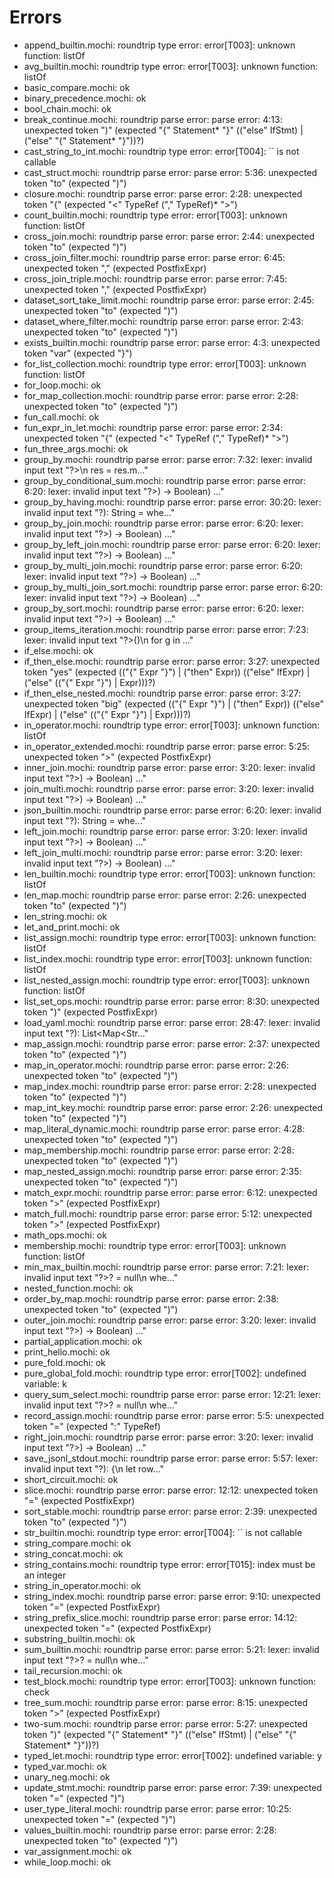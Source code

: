 # Errors

- append_builtin.mochi: roundtrip type error: error[T003]: unknown function: listOf
- avg_builtin.mochi: roundtrip type error: error[T003]: unknown function: listOf
- basic_compare.mochi: ok
- binary_precedence.mochi: ok
- bool_chain.mochi: ok
- break_continue.mochi: roundtrip parse error: parse error: 4:13: unexpected token ")" (expected "{" Statement* "}" (("else" IfStmt) | ("else" "{" Statement* "}"))?)
- cast_string_to_int.mochi: roundtrip type error: error[T004]: `` is not callable
- cast_struct.mochi: roundtrip parse error: parse error: 5:36: unexpected token "to" (expected ")")
- closure.mochi: roundtrip parse error: parse error: 2:28: unexpected token "{" (expected "<" TypeRef ("," TypeRef)* ">")
- count_builtin.mochi: roundtrip type error: error[T003]: unknown function: listOf
- cross_join.mochi: roundtrip parse error: parse error: 2:44: unexpected token "to" (expected ")")
- cross_join_filter.mochi: roundtrip parse error: parse error: 6:45: unexpected token "," (expected PostfixExpr)
- cross_join_triple.mochi: roundtrip parse error: parse error: 7:45: unexpected token "," (expected PostfixExpr)
- dataset_sort_take_limit.mochi: roundtrip parse error: parse error: 2:45: unexpected token "to" (expected ")")
- dataset_where_filter.mochi: roundtrip parse error: parse error: 2:43: unexpected token "to" (expected ")")
- exists_builtin.mochi: roundtrip parse error: parse error: 4:3: unexpected token "var" (expected "}")
- for_list_collection.mochi: roundtrip type error: error[T003]: unknown function: listOf
- for_loop.mochi: ok
- for_map_collection.mochi: roundtrip parse error: parse error: 2:28: unexpected token "to" (expected ")")
- fun_call.mochi: ok
- fun_expr_in_let.mochi: roundtrip parse error: parse error: 2:34: unexpected token "{" (expected "<" TypeRef ("," TypeRef)* ">")
- fun_three_args.mochi: ok
- group_by.mochi: roundtrip parse error: parse error: 7:32: lexer: invalid input text "?>\n  res = res.m..."
- group_by_conditional_sum.mochi: roundtrip parse error: parse error: 6:20: lexer: invalid input text "?>) -> Boolean) ..."
- group_by_having.mochi: roundtrip parse error: parse error: 30:20: lexer: invalid input text "?): String = whe..."
- group_by_join.mochi: roundtrip parse error: parse error: 6:20: lexer: invalid input text "?>) -> Boolean) ..."
- group_by_left_join.mochi: roundtrip parse error: parse error: 6:20: lexer: invalid input text "?>) -> Boolean) ..."
- group_by_multi_join.mochi: roundtrip parse error: parse error: 6:20: lexer: invalid input text "?>) -> Boolean) ..."
- group_by_multi_join_sort.mochi: roundtrip parse error: parse error: 6:20: lexer: invalid input text "?>) -> Boolean) ..."
- group_by_sort.mochi: roundtrip parse error: parse error: 6:20: lexer: invalid input text "?>) -> Boolean) ..."
- group_items_iteration.mochi: roundtrip parse error: parse error: 7:23: lexer: invalid input text "?>()\n  for g in ..."
- if_else.mochi: ok
- if_then_else.mochi: roundtrip parse error: parse error: 3:27: unexpected token "yes" (expected (("{" Expr "}") | ("then" Expr)) (("else" IfExpr) | ("else" (("{" Expr "}") | Expr)))?)
- if_then_else_nested.mochi: roundtrip parse error: parse error: 3:27: unexpected token "big" (expected (("{" Expr "}") | ("then" Expr)) (("else" IfExpr) | ("else" (("{" Expr "}") | Expr)))?)
- in_operator.mochi: roundtrip type error: error[T003]: unknown function: listOf
- in_operator_extended.mochi: roundtrip parse error: parse error: 5:25: unexpected token ">" (expected PostfixExpr)
- inner_join.mochi: roundtrip parse error: parse error: 3:20: lexer: invalid input text "?>) -> Boolean) ..."
- join_multi.mochi: roundtrip parse error: parse error: 3:20: lexer: invalid input text "?>) -> Boolean) ..."
- json_builtin.mochi: roundtrip parse error: parse error: 6:20: lexer: invalid input text "?): String = whe..."
- left_join.mochi: roundtrip parse error: parse error: 3:20: lexer: invalid input text "?>) -> Boolean) ..."
- left_join_multi.mochi: roundtrip parse error: parse error: 3:20: lexer: invalid input text "?>) -> Boolean) ..."
- len_builtin.mochi: roundtrip type error: error[T003]: unknown function: listOf
- len_map.mochi: roundtrip parse error: parse error: 2:26: unexpected token "to" (expected ")")
- len_string.mochi: ok
- let_and_print.mochi: ok
- list_assign.mochi: roundtrip type error: error[T003]: unknown function: listOf
- list_index.mochi: roundtrip type error: error[T003]: unknown function: listOf
- list_nested_assign.mochi: roundtrip type error: error[T003]: unknown function: listOf
- list_set_ops.mochi: roundtrip parse error: parse error: 8:30: unexpected token ")" (expected PostfixExpr)
- load_yaml.mochi: roundtrip parse error: parse error: 28:47: lexer: invalid input text "?): List<Map<Str..."
- map_assign.mochi: roundtrip parse error: parse error: 2:37: unexpected token "to" (expected ")")
- map_in_operator.mochi: roundtrip parse error: parse error: 2:26: unexpected token "to" (expected ")")
- map_index.mochi: roundtrip parse error: parse error: 2:28: unexpected token "to" (expected ")")
- map_int_key.mochi: roundtrip parse error: parse error: 2:26: unexpected token "to" (expected ")")
- map_literal_dynamic.mochi: roundtrip parse error: parse error: 4:28: unexpected token "to" (expected ")")
- map_membership.mochi: roundtrip parse error: parse error: 2:28: unexpected token "to" (expected ")")
- map_nested_assign.mochi: roundtrip parse error: parse error: 2:35: unexpected token "to" (expected ")")
- match_expr.mochi: roundtrip parse error: parse error: 6:12: unexpected token ">" (expected PostfixExpr)
- match_full.mochi: roundtrip parse error: parse error: 5:12: unexpected token ">" (expected PostfixExpr)
- math_ops.mochi: ok
- membership.mochi: roundtrip type error: error[T003]: unknown function: listOf
- min_max_builtin.mochi: roundtrip parse error: parse error: 7:21: lexer: invalid input text "?>? = null\n  whe..."
- nested_function.mochi: ok
- order_by_map.mochi: roundtrip parse error: parse error: 2:38: unexpected token "to" (expected ")")
- outer_join.mochi: roundtrip parse error: parse error: 3:20: lexer: invalid input text "?>) -> Boolean) ..."
- partial_application.mochi: ok
- print_hello.mochi: ok
- pure_fold.mochi: ok
- pure_global_fold.mochi: roundtrip type error: error[T002]: undefined variable: k
- query_sum_select.mochi: roundtrip parse error: parse error: 12:21: lexer: invalid input text "?>? = null\n  whe..."
- record_assign.mochi: roundtrip parse error: parse error: 5:5: unexpected token "=" (expected ":" TypeRef)
- right_join.mochi: roundtrip parse error: parse error: 3:20: lexer: invalid input text "?>) -> Boolean) ..."
- save_jsonl_stdout.mochi: roundtrip parse error: parse error: 5:57: lexer: invalid input text "?):  {\n  let row..."
- short_circuit.mochi: ok
- slice.mochi: roundtrip parse error: parse error: 12:12: unexpected token "=" (expected PostfixExpr)
- sort_stable.mochi: roundtrip parse error: parse error: 2:39: unexpected token "to" (expected ")")
- str_builtin.mochi: roundtrip type error: error[T004]: `` is not callable
- string_compare.mochi: ok
- string_concat.mochi: ok
- string_contains.mochi: roundtrip type error: error[T015]: index must be an integer
- string_in_operator.mochi: ok
- string_index.mochi: roundtrip parse error: parse error: 9:10: unexpected token "=" (expected PostfixExpr)
- string_prefix_slice.mochi: roundtrip parse error: parse error: 14:12: unexpected token "=" (expected PostfixExpr)
- substring_builtin.mochi: ok
- sum_builtin.mochi: roundtrip parse error: parse error: 5:21: lexer: invalid input text "?>? = null\n  whe..."
- tail_recursion.mochi: ok
- test_block.mochi: roundtrip type error: error[T003]: unknown function: check
- tree_sum.mochi: roundtrip parse error: parse error: 8:15: unexpected token ">" (expected PostfixExpr)
- two-sum.mochi: roundtrip parse error: parse error: 5:27: unexpected token ")" (expected "{" Statement* "}" (("else" IfStmt) | ("else" "{" Statement* "}"))?)
- typed_let.mochi: roundtrip type error: error[T002]: undefined variable: y
- typed_var.mochi: ok
- unary_neg.mochi: ok
- update_stmt.mochi: roundtrip parse error: parse error: 7:39: unexpected token "=" (expected ")")
- user_type_literal.mochi: roundtrip parse error: parse error: 10:25: unexpected token "=" (expected ")")
- values_builtin.mochi: roundtrip parse error: parse error: 2:28: unexpected token "to" (expected ")")
- var_assignment.mochi: ok
- while_loop.mochi: ok

